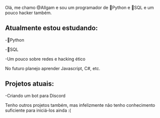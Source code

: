 Olá, me chamo @Allgam e sou um programador de 🐍Python e 💾SQL e um pouco hacker também.

Atualmente estou estudando:
----------------------------------------------

-🐍Python

-💾SQL

-Um pouco sobre redes e hacking ético

No futuro planejo aprender Javascript, C#, etc.

Projetos atuais:
----------------------------------------------

-Criando um bot para Discord

Tenho outros projetos também, mas infelizmente não tenho conhecimento suficiente para iniciá-los ainda :(
